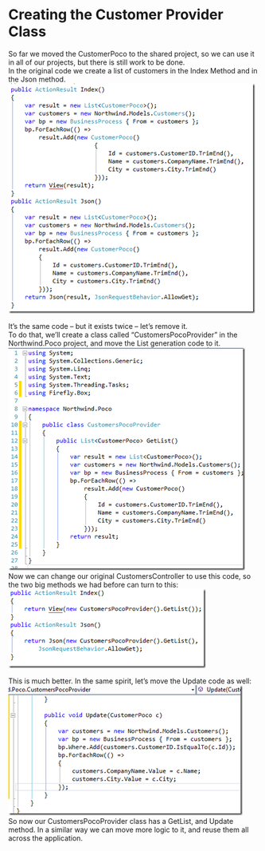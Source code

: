 ﻿# Creating the Customer Provider Class

So far we moved the CustomerPoco to the shared project, so we can use it in all of our projects, but there is still work to be done.  
In the original code we create a list of customers in the Index Method and in the Json method.
![](ActionResult_Index1.png)

It’s the same code – but it exists twice – let’s remove it.  
To do that, we’ll create a class called “CustomersPocoProvider” in the Northwind.Poco project, and move the List generation code to it.  
![](CustomersPocoProvider_class.png)  
Now we can change our original CustomersController to use this code, so the two big methods we had before can turn to this:  
![](ActionResult_Index2.png)  

This is much better.
In the same spirit, let’s move the Update code as well:  
![](CustomerPocoProvider.png)  
So now our CustomersPocoProvider class has a GetList, and Update method.
In a similar way we can move more logic to it, and reuse them all across the application.